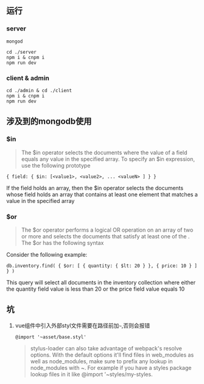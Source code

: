## 运行
### server
`mongod`  
``` 
cd ./server
npm i & cnpm i
npm run dev
```

### client & admin
```
cd ./admin & cd ./client
npm i & cnpm i
npm run dev
```

## 涉及到的mongodb使用 

### $in
>The $in operator selects the documents where the value of a field equals any value in the specified array. To specify an $in expression, use the following prototype

```
{ field: { $in: [<value1>, <value2>, ... <valueN> ] } }
```
If the field holds an array, then the $in operator selects the documents whose field holds an array that contains at least one element that matches a value in the specified array 
### $or
>The $or operator performs a logical OR operation on an array of two or more <expressions> and selects the documents that satisfy at least one of the <expressions>. The $or has the following syntax

Consider the following example:
```
db.inventory.find( { $or: [ { quantity: { $lt: 20 } }, { price: 10 } ] } )
```
This query will select all documents in the inventory collection where either the quantity field value is less than 20 or the price field value equals 10
## 坑
1. vue组件中引入外部styl文件需要在路径前加`~`,否则会报错
    ```
    @import '~asset/base.styl'
    ```
    > stylus-loader can also take advantage of webpack's resolve options. With the default options it'll find files in web_modules as well as node_modules, make sure to prefix any lookup in node_modules with ~. For example if you have a styles package lookup files in it like @import '~styles/my-styles. 